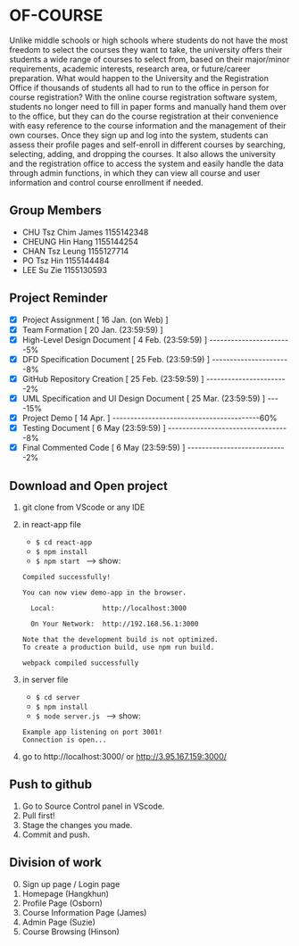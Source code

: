 # OF-COURSE
Unlike middle schools or high schools where students do not have the most freedom to select the courses they want to take, the university offers their students a wide range of courses to select from, based on their major/minor requirements, academic interests, research area, or future/career preparation. What would happen to the University and the Registration Office if thousands of students all had to run to the office in person for course registration? With the online course registration software system, students no longer need to fill in paper forms and manually hand them over to the office, but they can do the course registration at their convenience with easy reference to the course information and the management of their own courses. Once they sign up and log into the system, students can assess their profile pages and self-enroll in different courses by searching, selecting, adding, and dropping the courses. It also allows the university and the registration office to access the system and easily handle the data through admin functions, in which they can view all course and user information and control course enrollment if needed.

## Group Members
* CHU Tsz Chim James 1155142348
* CHEUNG Hin Hang 1155144254
* CHAN Tsz Leung 1155127714
* PO Tsz Hin 1155144484
* LEE Su Zie 1155130593

## Project Reminder
- [x] Project Assignment [ 16 Jan. (on Web) ] 
- [x] Team Formation [ 20 Jan. (23:59:59) ] 
- [x] High-Level Design Document [ 4 Feb. (23:59:59) ] -----------------------5%
- [x] DFD Specification Document [ 25 Feb. (23:59:59) ] ----------------------8%
- [x] GitHub Repository Creation [ 25 Feb. (23:59:59) ] -----------------------2%
- [x] UML Specification and UI Design Document [ 25 Mar. (23:59:59) ] ----15%
- [x] Project Demo [ 14 Apr. ] -----------------------------------------60%
- [x] Testing Document [ 6 May (23:59:59) ] ----------------------------------8%
- [x] Final Commented Code  [ 6 May (23:59:59) ] ----------------------------2%

## Download and Open project
1. git clone from VScode or any IDE
2. in react-app file
   * ```$ cd react-app ```
   * ```$ npm install ```
   * ```$ npm start ```
   --> show:
   ```
   Compiled successfully!

   You can now view demo-app in the browser.

     Local:            http://localhost:3000

     On Your Network:  http://192.168.56.1:3000

   Note that the development build is not optimized.
   To create a production build, use npm run build.

   webpack compiled successfully
   ```

3. in server file
   * ```$ cd server ``` 
   * ```$ npm install ``` 
   * ```$ node server.js ``` 
   --> show:
   
   ``` 
   Example app listening on port 3001!
   Connection is open...
   ```
4. go to http://localhost:3000/ or http://3.95.167.159:3000/

## Push to github
1. Go to Source Control panel in VScode.
2. Pull first!
3. Stage the changes you made.
4. Commit and push.

## Division of work
0. Sign up page / Login page
1. Homepage (Hangkhun)
2. Profile Page (Osborn)
3. Course Information Page (James)
4. Admin Page (Suzie)
5. Course Browsing (Hinson)
